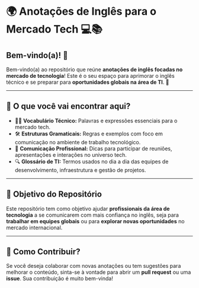 # 🌍 **Anotações de Inglês para o Mercado Tech** 💻📚

## **Bem-vindo(a)!** 👋

Bem-vindo(a) ao repositório que reúne **anotações de inglês focadas no mercado de tecnologia**! Este é o seu espaço para aprimorar o inglês técnico e se preparar para **oportunidades globais na área de TI**. 🚀

---

## 📖 **O que você vai encontrar aqui?**

- 🧑‍💻 **Vocabulário Técnico:** Palavras e expressões essenciais para o mercado tech.  
- 🛠️ **Estruturas Gramaticais:** Regras e exemplos com foco em comunicação no ambiente de trabalho tecnológico.  
- 💬 **Comunicação Profissional:** Dicas para participar de reuniões, apresentações e interações no universo tech.  
- 🔍 **Glossário de TI:** Termos usados no dia a dia das equipes de desenvolvimento, infraestrutura e gestão de projetos.  

---

## 🎯 **Objetivo do Repositório**

Este repositório tem como objetivo ajudar **profissionais da área de tecnologia** a se comunicarem com mais confiança no inglês, seja para **trabalhar em equipes globais** ou para **explorar novas oportunidades** no mercado internacional.

---

## 📌 **Como Contribuir?**  

Se você deseja colaborar com novas anotações ou tem sugestões para melhorar o conteúdo, sinta-se à vontade para abrir um **pull request** ou uma **issue**. Sua contribuição é muito bem-vinda!
